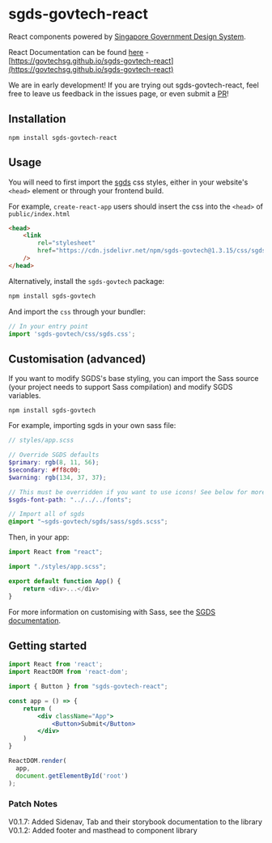 # sgds-govtech-react

React components powered by [Singapore Government Design System](https://www.designsystem.gov.sg).

React Documentation can be found [here](https://govtechsg.github.io/sgds-govtech-react) - [https://govtechsg.github.io/sgds-govtech-react](https://govtechsg.github.io/sgds-govtech-react)

We are in early development! If you are trying out sgds-govtech-react, feel free to leave us feedback in the issues page, or even submit a [PR](https://github.com/govtechsg/sgds-govtech-react/pulls)!

## Installation
```
npm install sgds-govtech-react
```
## Usage

You will need to first import the [sgds](https://www.designsystem.gov.sg) css styles, either in your website's `<head>` element or through your frontend build.

For example, `create-react-app` users should insert the css into the `<head>` of `public/index.html`

```html
<head>
    <link
        rel="stylesheet"
        href="https://cdn.jsdelivr.net/npm/sgds-govtech@1.3.15/css/sgds.css"
    />
</head>
```

Alternatively, install the `sgds-govtech` package:

```bash
npm install sgds-govtech
```

And import the `css` through your bundler:

```javascript
// In your entry point
import 'sgds-govtech/css/sgds.css';
```

## Customisation (advanced)

If you want to modify SGDS's base styling, you can import the Sass source (your project needs to support Sass compilation) and modify SGDS variables.

```
npm install sgds-govtech
```

For example, importing sgds in your own sass file:

```scss
// styles/app.scss

// Override SGDS defaults
$primary: rgb(8, 11, 56);
$secondary: #ff8c00;
$warning: rgb(134, 37, 37);

// This must be overridden if you want to use icons! See below for more details
$sgds-font-path: "../../../fonts";

// Import all of sgds
@import "~sgds-govtech/sgds/sass/sgds.scss";
```

Then, in your app:

```js
import React from "react";

import "./styles/app.scss";

export default function App() {
    return <div>...</div>
}
```

For more information on customising with Sass, see the [SGDS documentation](https://www.designsystem.tech.gov.sg/docs/customise-sgds/).

## Getting started

```jsx
import React from 'react';
import ReactDOM from 'react-dom';

import { Button } from "sgds-govtech-react";

const app = () => {
    return (
        <div className="App">
            <Button>Submit</Button>
        </div>
    )
}

ReactDOM.render(
  app,
  document.getElementById('root')
);
```

### Patch Notes
V0.1.7: Added Sidenav, Tab and their storybook documentation to the library
V0.1.2: Added footer and masthead to component library
